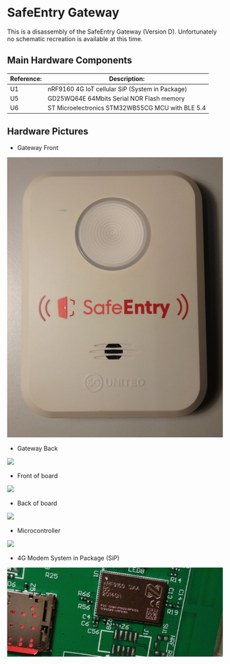 # SafeEntry Gateway

This is a disassembly of the SafeEntry Gateway (Version D). Unfortunately no schematic recreation is available at this time.

## Main Hardware Components
| Reference: 	| Description:                                     	|
|------------	|--------------------------------------------------	|
| U1         	| nRF9160 4G IoT cellular SiP (System in Package)  	|
| U5         	| GD25WQ64E 64Mbits Serial NOR Flash memory        	|
| U6         	| ST Microelectronics STM32WB55CG MCU with BLE 5.4 	|

## Hardware Pictures

-  Gateway Front

![](img/gateway_front.png)
-  Gateway Back

![](img/gateway_back.png)
-  Front of board

![](img/board_front.png)
-  Back of board

![](img/board_back.png)
-  Microcontroller

![](img/mcu.png)
-  4G Modem System in Package (SiP)

![](img/modem.png)
